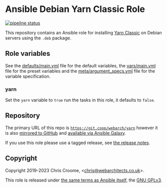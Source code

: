 # Ansible Debian Yarn Classic Role

[![pipeline status](https://git.coop/webarch/yarn/badges/master/pipeline.svg)](https://git.coop/webarch/yarn/-/commits/master)

This repository contains an Ansible role for installing [Yarn Classic](https://classic.yarnpkg.com/en/) on Debian servers using the `.deb` package.

## Role variables

See the [defaults/main.yml](defaults/main.yml) file for the default variables, the [vars/main.yml](vars/main.yml) file for the preset variables and the [meta/argument_specs.yml](meta/argument_specs.yml) file for the variable specification.

### yarn

Set the `yarn` variable to `true` run the tasks in this role, it defaults to `false`.

## Repository

The primary URL of this repo is [`https://git.coop/webarch/yarn`](https://git.coop/webarch/yarn) however it is also [mirrored to GitHub](https://github.com/webarch-coop/ansible-role-yarn) and [available via Ansible Galaxy](https://galaxy.ansible.com/chriscroome/yarn).

If you use this role please use a tagged release, see [the release notes](https://git.coop/webarch/yarn/-/releases).

## Copyright

Copyright 2019-2023 Chris Croome, &lt;[chris@webarchitects.co.uk](mailto:chris@webarchitects.co.uk)&gt;.

This role is released under [the same terms as Ansible itself](https://github.com/ansible/ansible/blob/devel/COPYING), the [GNU GPLv3](LICENSE).
